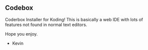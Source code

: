 Codebox
-----------

Coderbox Installer for Koding!
This is basically a web IDE with lots of features not found in normal text editors.

Hope you enjoy.

- Kevin
